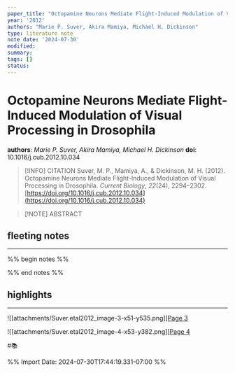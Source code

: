 ```yaml
---
paper_title: "Octopamine Neurons Mediate Flight-Induced Modulation of Visual Processing in Drosophila"
year: '2012'
authors: "Marie P. Suver, Akira Mamiya, Michael H. Dickinson"
type: literature note
note date: '2024-07-30'
modified: 
summary: 
tags: []
status:
---
```

# Octopamine Neurons Mediate Flight-Induced Modulation of Visual Processing in Drosophila
**authors**: *Marie P. Suver, Akira Mamiya, Michael H. Dickinson*
**doi**: 10.1016/j.cub.2012.10.034

> [!INFO] CITATION
> Suver, M. P., Mamiya, A., & Dickinson, M. H. (2012). Octopamine Neurons Mediate Flight-Induced Modulation of Visual Processing in Drosophila. _Current Biology_, _22_(24), 2294–2302. [https://doi.org/10.1016/j.cub.2012.10.034](https://doi.org/10.1016/j.cub.2012.10.034)

> [!NOTE] ABSTRACT
> 
> 

## fleeting notes
---
%% begin notes %% 


%% end notes %% 
## highlights
---
![[attachments/Suver.etal2012_image-3-x51-y535.png]][Page 3](zotero://open-pdf/library/items/RJ8QMCKP?page=3&annotation=QZDHLI48) 

 
![[attachments/Suver.etal2012_image-4-x53-y382.png]][Page 4](zotero://open-pdf/library/items/RJ8QMCKP?page=4&annotation=AI3A3XJZ) 

 
#📚 

%% Import Date: 2024-07-30T17:44:19.331-07:00 %%
